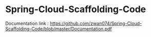 # Spring-Cloud-Scaffolding-Code

Documentation link : https://github.com/zwan074/Spring-Cloud-Scaffolding-Code/blob/master/Documentation.pdf
